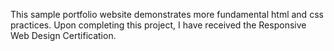 This sample portfolio website demonstrates more fundamental html and css practices. Upon completing this project, I have received the Responsive Web Design Certification.